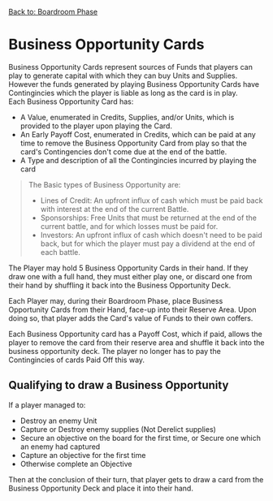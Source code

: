 [Back to: Boardroom Phase](./BoardroomPhase.md)

# Business Opportunity Cards
Business Opportunity Cards represent sources of Funds that players can play to generate capital with which they can buy Units and Supplies.  However the funds generated by playing Business Opportunity Cards have Contingincies which the player is liable as long as the card is in play.  
Each Business Opportunity Card has:
- A Value, enumerated in Credits, Supplies, and/or Units, which is provided to the player upon playing the Card.
- An Early Payoff Cost, enumerated in Credits, which can be paid at any time to remove the Business Opportunity Card from play so that the card's Contingencies don't come due at the end of the battle.
- A Type and description of all the Contingincies incurred by playing the card 

> The Basic types of Business Opportunity are:
> - Lines of Credit: An upfront influx of cash which must be paid back with interest at the end of the current Battle.
> - Sponsorships: Free Units that must be returned at the end of the current battle, and for which losses must be paid for.
> - Investors: An upfront influx of cash which doesn't need to be paid back, but for which the player must pay a dividend at the end of each battle.

The Player may hold 5 Business Opportunity Cards in their hand.  If they draw one with a full hand, they must either play one, or discard one from their hand by shuffling it back into the Business Opportunity Deck.  

Each Player may, during their Boardroom Phase, place Business Opportunity Cards from their Hand, face-up into their Reserve Area.  Upon doing so, that player adds the Card's value of Funds to their own coffers.    

Each Business Opportunity card has a Payoff Cost, which if paid, allows the player to remove the card from their reserve area and shuffle it back into the business opportunity deck.  The player no longer has to pay the Contingincies of cards Paid Off this way.

## Qualifying to draw a Business Opportunity
If a player managed to:
- Destroy an enemy Unit
- Capture or Destroy enemy supplies (Not Derelict supplies)
- Secure an objective on the board for the first time, or Secure one which an enemy had captured
- Capture an objective for the first time
- Otherwise complete an Objective

Then at the conclusion of their turn, that player gets to draw a card from the Business Opportunity Deck and place it into their hand.  
